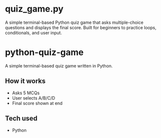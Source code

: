 # quiz_game.py
A simple terminal-based Python quiz game that asks multiple-choice questions and displays the final score. Built for beginners to practice loops, conditionals, and user input.

# python-quiz-game

A simple terminal-based quiz game written in Python.

## How it works
- Asks 5 MCQs
- User selects A/B/C/D
- Final score shown at end

## Tech used
- Python

